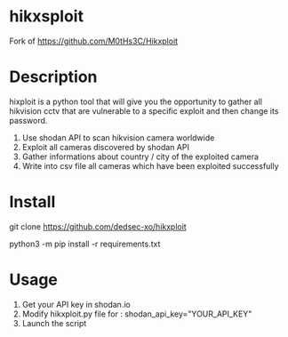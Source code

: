 # hikxsploit

Fork of https://github.com/M0tHs3C/Hikxploit

# Description
hixploit is a python tool that will give you the opportunity to gather all hikvision cctv that are vulnerable to a specific exploit and then change its password.
1. Use shodan API to scan hikvision camera worldwide
2. Exploit all cameras discovered by shodan API
3. Gather informations about country / city of the exploited camera
5. Write into csv file all cameras which have been exploited successfully

# Install
git clone https://github.com/dedsec-xo/hikxploit

python3 -m pip install -r requirements.txt

# Usage
1. Get your API key in shodan.io
2. Modify hikxploit.py file for : shodan_api_key="YOUR_API_KEY"
3. Launch the script
